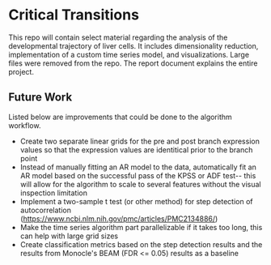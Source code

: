 # Critical Transitions
This repo will contain select material regarding the analysis of the developmental trajectory of liver cells. It includes dimensionality reduction, implementation of a custom time series model, and visualizations. Large files were removed from the repo. The report document explains the entire project.

## Future Work
Listed below are improvements that could be done to the algorithm workflow.

- Create two separate linear grids for the pre and post branch expression values so that the expression values are identitical prior to the branch point
- Instead of manually fitting an AR model to the data, automatically fit an AR model based on the successful pass of the KPSS or ADF test-- this will allow for the algorithm to scale to several features without the visual inspection limitation
- Implement a two-sample t test (or other method) for step detection of autocorrelation (https://www.ncbi.nlm.nih.gov/pmc/articles/PMC2134886/)
- Make the time series algorithm part parallelizable if it takes too long, this can help with large grid sizes
- Create classification metrics based on the step detection results and the results from Monocle's BEAM (FDR <= 0.05) results as a baseline
